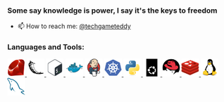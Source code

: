 ### Some say knowledge is power, I say it's the keys to freedom
- 📫 How to reach me: [@techgameteddy](https://twitter.com/techgameteddy)  

<h3 align="left">Languages and Tools:</h3>
<p align="left">
      <a href="https://www.ruby-lang.org/en/" target="_blank"> <img src="https://github.com/devicons/devicon/blob/master/icons/ruby/ruby-original.svg" alt="Ruby" width="40" height="40"/> </a>
      <a href="https://flask.com" target="_blank"> <img src="https://github.com/devicons/devicon/blob/master/icons/flask/flask-original.svg" alt="flask" width="40" height="40"/> </a>       
  <a href="https://www.w3.org/html/" target="_blank"> <img src="https://github.com/devicons/devicon/blob/master/icons/bash/bash-original.svg" alt="Bash" width="40" height="40"/> </a> 
  <a href="https://docker.com" target="_blank"> <img src="https://github.com/devicons/devicon/blob/master/icons/docker/docker-original.svg" alt="docker" width="40" height="40"/> </a>  
  <a href="https://jenkins.com" target="_blank"> <img src="https://github.com/devicons/devicon/blob/master/icons/jenkins/jenkins-original.svg" alt="jenkins" width="40" height="40"/> </a>
  <a href="https://ansible.com" target="_blank"> <img src="https://github.com/devicons/devicon/blob/master/icons/kubernetes/kubernetes-plain.svg" alt="Kubernetes" width="40" height="40"/> </a>
   <a href="https://ansible.com" target="_blank"> <img src="https://github.com/devicons/devicon/blob/master/icons/python/python-original.svg" alt="python" width="40" height="40"/> </a>
   <a href="https://ubuntu.com" target="_blank"> <img src="https://github.com/devicons/devicon/blob/master/icons/ubuntu/ubuntu-plain.svg" alt="Ubuntu" width="40" height="40"/> </a>
   <a href="https://redhat.com" target="_blank"> <img src="https://github.com/devicons/devicon/blob/master/icons/redhat/redhat-original.svg" alt="redhat" width="40" height="40"/> </a>
   <a href="https://redis.com" target="_blank"> <img src="https://github.com/devicons/devicon/blob/master/icons/redis/redis-original.svg" alt="Redis" width="40" height="40"/> </a>
   <a href="https://linux.org" target="_blank"> <img src="https://github.com/devicons/devicon/blob/master/icons/linux/linux-original.svg" alt="linux" width="40" height="40"/> </a>
   <a href="https://mysql.com" target="_blank"> <img src="https://github.com/devicons/devicon/blob/master/icons/mysql/mysql-original.svg" alt="MySQL" width="40" height="40"/> </a>
    </p>
    
 <!--   
<img height="137px" src="https://github-readme-stats.vercel.app/api/top-langs/?username=tmeralus&hide=html&hide_title=true&hide_border=true&layout=compact&langs_count=7&exclude_repo=comp426,Redventures-Movie-Quotes&text_color=000&icon_color=fff&bg_color=0,00209F,ffffff,D21034&theme=graywhite" /></a>
<img height="137px" src="https://github-readme-stats.vercel.app/api?username=tmeralus&show_icons=true&count_private=true&hide=contribs&include_all_commits=true&theme=highcontrast&bg_color=40,D21034,00209F" />
 


**tmeralus/tmeralus** is a ✨ _special_ ✨ repository because its `README.md` (this file) appears on your GitHub profile.

Here are some ideas to get you started:

- 🔭 I’m currently working on ...
- 🇺🇸 I was born in 🗽 from 🇭🇹 parents  
- 🌱 I’m currently learning ...
- 👯 I’m looking to collaborate on ...
- 🤔 I’m looking for help with ...
- 💬 Ask me about ...
- 📫 How to reach me: .[@techgameteddy](https://twitter.com/techgameteddy)..
- 😄 Pronouns: ...
- ⚡ Fun fact: ...
-->
